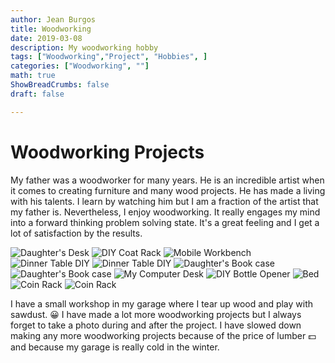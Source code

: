 ```yaml
---
author: Jean Burgos
title: Woodworking
date: 2019-03-08
description: My woodworking hobby 
tags: ["Woodworking","Project", "Hobbies", ]
categories: ["Woodworking", ""]
math: true
ShowBreadCrumbs: false
draft: false

---
```

# Woodworking Projects
My father was a woodworker for many years. He is an incredible artist when it comes to creating furniture and many wood projects. He has made a living with his talents. I learn by watching him but I am a fraction of the artist that my father is. Nevertheless, I enjoy woodworking. It really engages my mind into a forward thinking problem solving state. It's a great feeling and I get a lot of satisfaction by the results. 

![](/blog/Woodworking/IMG_3238.jpg "Daughter's Desk")
![](/blog/Woodworking/IMG_3671.JPG "DIY Coat Rack")
![](/blog/Woodworking/IMG_3729.jpg "Mobile Workbench")
![](/blog/Woodworking/IMG_3736.jpg "Dinner Table DIY")
![](/blog/Woodworking/IMG_9389.JPG "Dinner Table DIY")
![](/blog/Woodworking/IMG_3750(1).jpg "Daughter's Book case")
![](/blog/Woodworking/IMG_3789.jpg "Daughter's Book case")
![](/blog/Woodworking/IMG_5624(1).jpg "My Computer Desk")
![](/blog/Woodworking/IMG_1061.JPG "DIY Bottle Opener")
![](/blog/Woodworking/IMG_0935.JPG "Bed")
![](/blog/Woodworking/IMG_0895.JPG "Coin Rack")
![](/blog/Woodworking/IMG_1965.JPG "Coin Rack")

I have a small workshop in my garage where I tear up wood and play with sawdust. :grinning: I have made a lot more woodworking projects but I always forget to take a photo during and after the project. I have slowed down making any more woodworking projects because of the price of lumber :dollar: and because my garage is really cold in the winter. 